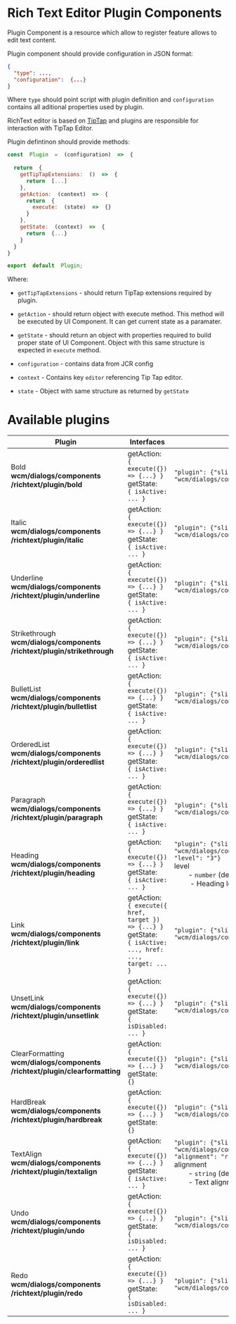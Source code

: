 # Rich Text Editor Plugin Components
Plugin Component is a resource which allow to register feature allows to edit text content.

Plugin component should provide configuration in JSON format:

```json
{  
  "type": ...,  
  "configuration":  {...}  
}
```

Where `type` should point script with plugin definition and `configuration` contains all aditional properties used by plugin.

RichText editor is based on [TipTap](https://tiptap.dev/ "https://tiptap.dev/") and plugins are responsible for interaction with TipTap Editor.

Plugin defintinon should provide methods:

```js
const  Plugin  =  (configuration)  =>  {  
 
  return  {  
    getTipTapExtensions:  ()  =>  {  
      return  [...]  
    },    
    getAction:  (context)  =>  {  
      return  {
        execute:  (state)  =>  {}
      }  
    },  
    getState:  (context)  =>  {  
      return  {...}  
    }  
  }  
}  

export  default  Plugin;
```

Where:

- `getTipTapExtensions` - should return TipTap extensions required by plugin.

- `getAction` - should return object with execute method. This method will be executed by UI Component. It can get current state as a paramater.

- `getState` - should return an object with properties required to build proper state of UI Component. Object with this same structure is expected in `execute` method.

- `configuration` - contains data from JCR config

- `context` - Contains key `editor` referencing Tip Tap editor.

- `state` - Object with same structure as returned by `getState`

# Available plugins

| Plugin                                                                              | Interfaces                                                                                                                            | Example Usage                                                                                                                                                                                                                                                |
|-------------------------------------------------------------------------------------|---------------------------------------------------------------------------------------------------------------------------------------|--------------------------------------------------------------------------------------------------------------------------------------------------------------------------------------------------------------------------------------------------------------|
| Bold</br>**wcm/dialogs/components</br>/richtext/plugin/bold**                       | getAction: </br> ```{ execute({}) => {...} }``` </br> getState: </br> ``` { isActive: ... } ```                                       | ```"plugin": {"sling:resourceType": "wcm/dialogs/components/richtext/plugin/bold"}```                                                                                                                                                                        |
| Italic</br>**wcm/dialogs/components</br>/richtext/plugin/italic**                   | getAction: </br> ```{ execute({}) => {...} }``` </br> getState: </br> ``` { isActive: ... } ```                                       | ```"plugin": {"sling:resourceType": "wcm/dialogs/components/richtext/plugin/italic"}```                                                                                                                                                                      |
| Underline</br>**wcm/dialogs/components</br>/richtext/plugin/underline**             | getAction: </br> ```{ execute({}) => {...} }``` </br> getState: </br> ``` { isActive: ... } ```                                       | ```"plugin": {"sling:resourceType": "wcm/dialogs/components/richtext/plugin/underline"}```                                                                                                                                                                   |
| Strikethrough</br>**wcm/dialogs/components</br>/richtext/plugin/strikethrough**     | getAction: </br> ```{ execute({}) => {...} }``` </br> getState: </br> ``` { isActive: ... } ```                                       | ```"plugin": {"sling:resourceType": "wcm/dialogs/components/richtext/plugin/strikethrough"}```                                                                                                                                                               |
| BulletList</br>**wcm/dialogs/components</br>/richtext/plugin/bulletlist**           | getAction: </br> ```{ execute({}) => {...} }``` </br> getState: </br> ``` { isActive: ... } ```                                       | ```"plugin": {"sling:resourceType": "wcm/dialogs/components/richtext/plugin/bulletlist"}```                                                                                                                                                                  |
| OrderedList</br>**wcm/dialogs/components</br>/richtext/plugin/orderedlist**         | getAction: </br> ```{ execute({}) => {...} }``` </br> getState: </br> ``` { isActive: ... } ```                                       | ```"plugin": {"sling:resourceType": "wcm/dialogs/components/richtext/plugin/orderedlist"}```                                                                                                                                                                 |
| Paragraph</br>**wcm/dialogs/components</br>/richtext/plugin/paragraph**             | getAction: </br> ```{ execute({}) => {...} }``` </br> getState: </br> ``` { isActive: ... } ```                                       | ```"plugin": {"sling:resourceType": "wcm/dialogs/components/richtext/plugin/paragraph"}```                                                                                                                                                                   |
| Heading</br>**wcm/dialogs/components</br>/richtext/plugin/heading**                 | getAction: </br> ```{ execute({}) => {...} }``` </br> getState: </br> ``` { isActive: ... } ```                                       | ```"plugin": {"sling:resourceType": "wcm/dialogs/components/richtext/plugin/heading", "level": "3"}```</br> level </br> &emsp;&emsp;- `number` (default: 1) </br> &emsp;&emsp; - Heading level (1-6)                                                         |
| Link</br>**wcm/dialogs/components</br>/richtext/plugin/link**                       | getAction: </br> ```{ execute({ href, target }) => {...} }``` </br> getState: </br> ``` { isActive: ..., href: ..., target: ... } ``` | ```"plugin": {"sling:resourceType": "wcm/dialogs/components/richtext/plugin/link"}```                                                                                                                                                                        |
| UnsetLink</br>**wcm/dialogs/components</br>/richtext/plugin/unsetlink**             | getAction: </br> ```{ execute({}) => {...} }``` </br> getState: </br> ``` { isDisabled: ... } ```                                     | ```"plugin": {"sling:resourceType": "wcm/dialogs/components/richtext/plugin/unsetlink"}```                                                                                                                                                                   |
| ClearFormatting</br>**wcm/dialogs/components</br>/richtext/plugin/clearformatting** | getAction: </br> ```{ execute({}) => {...} }``` </br> getState: </br> ``` {} ```                                                      | ```"plugin": {"sling:resourceType": "wcm/dialogs/components/richtext/plugin/clearformatting"}```                                                                                                                                                             |
| HardBreak</br>**wcm/dialogs/components</br>/richtext/plugin/hardbreak**             | getAction: </br> ```{ execute({}) => {...} }``` </br> getState: </br> ``` {} ```                                                      | ```"plugin": {"sling:resourceType": "wcm/dialogs/components/richtext/plugin/hardbreak"}```                                                                                                                                                                   |
| TextAlign</br>**wcm/dialogs/components</br>/richtext/plugin/textalign**             | getAction: </br> ```{ execute({}) => {...} }``` </br> getState: </br> ``` { isActive: ... } ```                                       | ```"plugin": {"sling:resourceType": "wcm/dialogs/components/richtext/plugin/textalignment", "alignment": "right"}```</br> alignment </br> &emsp;&emsp;- `string` (default: 'left') </br> &emsp;&emsp;- Text alignment ('left', ‘center', ‘right', 'justify') |
| Undo</br>**wcm/dialogs/components</br>/richtext/plugin/undo**                       | getAction: </br> ```{ execute({}) => {...} }``` </br> getState: </br> ``` { isDisabled: ... } ```                                     | ```"plugin": {"sling:resourceType": "wcm/dialogs/components/richtext/plugin/undo"}```                                                                                                                                                                        |
| Redo</br>**wcm/dialogs/components</br>/richtext/plugin/redo**                       | getAction: </br> ```{ execute({}) => {...} }``` </br> getState: </br> ``` { isDisabled: ... } ```                                     | ```"plugin": {"sling:resourceType": "wcm/dialogs/components/richtext/plugin/redo"}```                                                                                                                                                                        |
